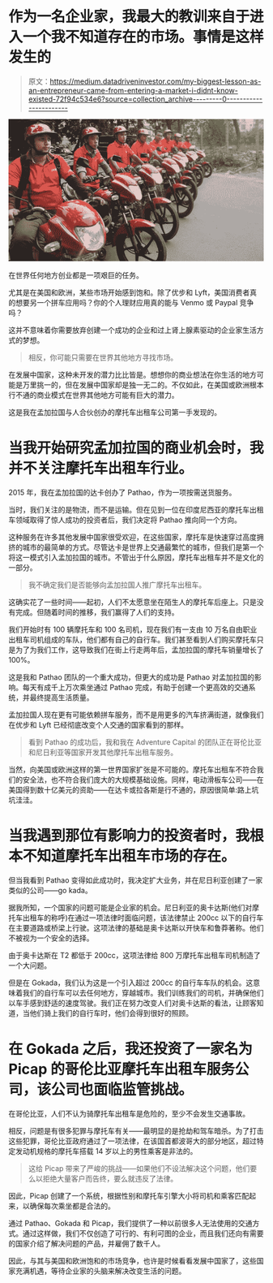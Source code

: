 # 作为一名企业家，我最大的教训来自于进入一个我不知道存在的市场。事情是这样发生的

> 原文：<https://medium.datadriveninvestor.com/my-biggest-lesson-as-an-entrepreneur-came-from-entering-a-market-i-didnt-know-existed-72f94c534e6?source=collection_archive---------0----------------------->

![](img/d64be87f20a7f90010fce365e18d3128.png)

在世界任何地方创业都是一项艰巨的任务。

尤其是在美国和欧洲，某些市场开始感到饱和。除了优步和 Lyft，美国消费者真的想要另一个拼车应用吗？你的个人理财应用真的能与 Venmo 或 Paypal 竞争吗？

这并不意味着你需要放弃创建一个成功的企业和过上肾上腺素驱动的企业家生活方式的梦想。

> 相反，你可能只需要在世界其他地方寻找市场。

在发展中国家，这种未开发的潜力比比皆是。想想你的商业想法在你生活的地方可能是万里挑一的，但在发展中国家却是独一无二的。不仅如此，在美国或欧洲根本行不通的商业模式在世界其他地方可能有巨大的潜力。

这是我在孟加拉国与人合伙创办的摩托车出租车公司第一手发现的。

# **当我开始研究孟加拉国的商业机会时，我并不关注摩托车出租车行业。**

2015 年，我在孟加拉国的达卡创办了 Pathao，作为一项按需送货服务。

当时，我们关注的是物流，而不是运输。但在见到一位在印度尼西亚的摩托车出租车领域取得了惊人成功的投资者后，我们决定将 Pathao 推向同一个方向。

这种服务在许多其他发展中国家很受欢迎，在这些国家，摩托车是快速穿过高度拥挤的城市的最简单的方式。尽管达卡是世界上交通最繁忙的城市，但我们是第一个将这一模式引入孟加拉国的城市。不管出于什么原因，摩托车出租车并不是文化的一部分。

> 我不确定我们是否能够向孟加拉国人推广摩托车出租车。

这确实花了一些时间——起初，人们不太愿意坐在陌生人的摩托车后座上。只是没有完成。但随着时间的推移，我们赢得了人们的支持。

我们开始时有 100 辆摩托车和 100 名司机，现在我们有一支由 10 万名自由职业出租车司机组成的车队，他们都有自己的自行车。我们甚至看到人们购买摩托车只是为了为我们工作，这导致我们在街上行走两年后，孟加拉国的摩托车销量增长了 100%。

这是我和 Pathao 团队的一个重大成功，但更大的成功是 Pathao 对孟加拉国的影响。每天有成千上万次乘坐通过 Pathao 完成，有助于创建一个更高效的交通系统，并最终提高生活质量。

孟加拉国人现在更有可能依赖拼车服务，而不是用更多的汽车挤满街道，就像我们在优步和 Lyft 已经彻底改变个人交通的国家看到的那样。

> 看到 Pathao 的成功后，我和我在 Adventure Capital 的团队正在哥伦比亚和尼日利亚等国家开发其他摩托车出租车服务。

当然，向美国或欧洲这样的第一世界国家扩张是不可能的。摩托车出租车不符合我们的安全法，也不符合我们庞大的大规模基础设施。同样，电动滑板车公司——在美国得到数十亿美元的资助——在达卡或拉各斯是行不通的，原因很简单:路上坑坑洼洼。

# 当我遇到那位有影响力的投资者时，我根本不知道摩托车出租车市场的存在。

但当我看到 Pathao 变得如此成功时，我决定扩大业务，并在尼日利亚创建了一家类似的公司——go kada。

据我所知，一个国家的问题可能是企业家的机会。尼日利亚的奥卡达斯(他们对摩托车出租车的称呼)在通过一项法律时面临问题，该法律禁止 200cc 以下的自行车在主要道路或桥梁上行驶。这项法律的基础是奥卡达斯以开快车和鲁莽著称。他们不被视为一个安全的选择。

由于奥卡达斯在 T2 都低于 200cc，这项法律给 800 万摩托车出租车司机制造了一个大问题。

但是在 Gokada，我们认为这是一个引入超过 200cc 的自行车车队的机会。这意味着我们的自行车可以去任何地方，穿越城市。我们训练我们的司机，并确保他们以车手感到舒适的速度驾驶。我们正在努力改变人们对奥卡达斯的看法，让顾客知道，当他们骑上我们的自行车时，他们会得到很好的照顾。

# **在 Gokada 之后，我还投资了一家名为 Picap 的哥伦比亚摩托车出租车服务公司，该公司也面临监管挑战。**

在哥伦比亚，人们不认为骑摩托车出租车是危险的，至少不会发生交通事故。

相反，问题是有很多犯罪与摩托车有关——最明显的是抢劫和驾车暗杀。为了打击这些犯罪，哥伦比亚政府通过了一项法律，在该国首都波哥大的部分地区，超过特定发动机规格的摩托车搭载 14 岁以上的男性乘客是非法的。

> 这给 Picap 带来了严峻的挑战——如果他们不设法解决这个问题，他们要么以拒绝大量客户而告终，要么就违反了法律。

因此，Picap 创建了一个系统，根据性别和摩托车引擎大小将司机和乘客匹配起来，以确保每次乘坐都是合法的。

通过 Pathao、Gokada 和 Picap，我们提供了一种以前很多人无法使用的交通方式。通过这样做，我们不仅创造了可行的、有利可图的企业，而且我们还向有需要的国家介绍了解决问题的产品，并雇佣了数千人。

因此，与其与美国和欧洲饱和的市场竞争，也许是时候看看发展中国家了，这些国家充满机遇，等待企业家的头脑来解决改变生活的问题。
